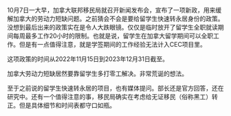 10月7日一大早，加拿大联邦移民局就召开新闻发布会，宣布了一项新政，用来缓解加拿大的劳动力短缺问题。之前猜会不会是要给留学生快速转永居身份的政策。没想到最后出来的政策实在是令人大跌眼镜。仅仅是临时放开了留学生全职就读期间每周最多工作20小时的限制。也就是说，留学生在加拿大留学期间可以全职工作。但是有一点值得注意，就是学签期间的工作经验无法计入CEC项目里。

这项政策的时间从2022年11月15日到2023年12月31日截至。

加拿大劳动力短缺居然要靠留学生多打零工解决。非常荒诞的想法。

至于之前说的留学生快速转永居的项目，也有媒体提问。部长还是官方回答，还在研究中。还有一个值得注意的事，移民局确实在考虑给无证移民（俗称黑工）转正。但是具体细节和时间表都守口如瓶。
